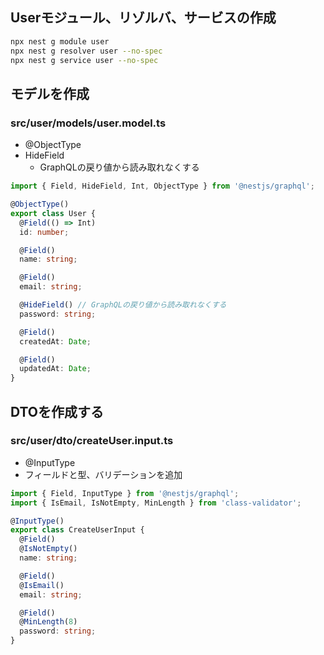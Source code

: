 ## Userモジュール、リゾルバ、サービスの作成

```bash
npx nest g module user
npx nest g resolver user --no-spec
npx nest g service user --no-spec
```

## モデルを作成 

### src/user/models/user.model.ts

- @ObjectType
- HideField 
	- GraphQLの戻り値から読み取れなくする

```ts
import { Field, HideField, Int, ObjectType } from '@nestjs/graphql';

@ObjectType()
export class User {
  @Field(() => Int)
  id: number;

  @Field()
  name: string;

  @Field()
  email: string;

  @HideField() // GraphQLの戻り値から読み取れなくする
  password: string;

  @Field()
  createdAt: Date;

  @Field()
  updatedAt: Date;
}
```

## DTOを作成する

### src/user/dto/createUser.input.ts

- @InputType
- フィールドと型、バリデーションを追加

```ts
import { Field, InputType } from '@nestjs/graphql';
import { IsEmail, IsNotEmpty, MinLength } from 'class-validator';

@InputType()
export class CreateUserInput {
  @Field()
  @IsNotEmpty()
  name: string;

  @Field()
  @IsEmail()
  email: string;

  @Field()
  @MinLength(8)
  password: string;
}
```